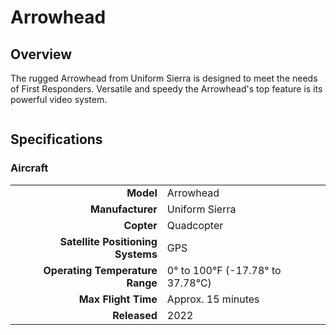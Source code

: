 # Arrowhead

## Overview

The rugged Arrowhead from Uniform Sierra is designed to meet the needs of First Responders.  Versatile and speedy the Arrowhead's top feature is its powerful video system.

<figure><img src="../../.gitbook/assets/image (104).png" alt=""><figcaption></figcaption></figure>

## Specifications

### Aircraft

|                                   |                                |
| --------------------------------: | ------------------------------ |
|                         **Model** | Arrowhead                      |
|                  **Manufacturer** | Uniform Sierra                 |
|                        **Copter** | Quadcopter                     |
| **Satellite Positioning Systems** | GPS                            |
|   **Operating Temperature Range** | 0° to 100℉ (-17.78° to 37.78℃) |
|               **Max Flight Time** | Approx. 15 minutes             |
|                      **Released** | 2022                           |
